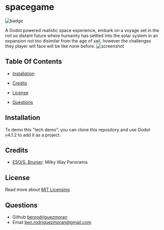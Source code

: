 # spacegame
![badge](https://img.shields.io/badge/license-MIT-blue.svg)

A Godot powered realistic space experience, embark on a voyage set in the not so distant future where humanity has settled into the solar system in an expansion not too disimilar from the age of sail, however the challenges they player will face will be like none before.
![screenshot](assets/images/screenshot.png)
## Table Of Contents
- [Installation](#installation)

- [Credits](#credits)
- [License](#license)
- [Questions](#questions)




## Installation 
To demo this "tech demo", you can clone this repository and use Godot v4.1.2 to add it as a project. 

## Credits 

 - [ESO/S. Brunier](https://www.eso.org/public/images/eso0932a/): Milky Way Panorama
## License 

Read more about [MIT Licensing](https://opensource.org/license/mit/)

## Questions
- Github [benrodriguezmoran](https://github.com/benrodriguezmoran) 
- Email [ben.rodriguezmoran@gmail.com](mailto:ben.rodriguezmoran@gmail.com)



